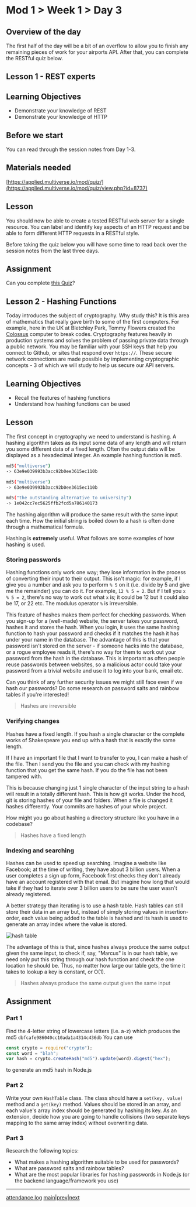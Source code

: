 # Mod 1 > Week 1 > Day 3

## Overview of the day

The first half of the day will be a bit of an overflow to allow you to finish any remaining pieces of work for your airports API. After that, you can complete the RESTful quiz below.

## Lesson 1 - REST experts

## Learning Objectives

-   Demonstrate your knowledge of REST
-   Demonstrate your knowledge of HTTP

## Before we start

You can read through the session notes from Day 1-3.

## Materials needed

[https://applied.multiverse.io/mod/quiz/](https://applied.multiverse.io/mod/quiz/view.php?id=8737)

## Lesson

You should now be able to create a tested RESTful web server for a single resource. You can label and identify key aspects of an HTTP request and be able to form different HTTP requests in a RESTful style.

Before taking the quiz below you will have some time to read back over the session notes from the last three days.

## Assignment

Can you complete [this Quiz](https://applied.multiverse.io/mod/quiz/view.php?id=8737)?

## Lesson 2 - Hashing Functions

Today introduces the subject of cryptography. Why study this? It is this area of mathematics that really gave birth to some of the first computers. For example, here in the UK at Bletchley Park, Tommy Flowers created the [Colossus](https://www.tnmoc.org/colossus) computer to break codes. Cryptography features heavily in production systems and solves the problem of passing private data through a public network. You may be familiar with your SSH keys that help you connect to Github, or sites that respond over `https://`. These secure network connections are made possible by implementing cryptographic concepts - 3 of which we will study to help us secure our API servers.

## Learning Objectives

-   Recall the features of hashing functions
-   Understand how hashing functions can be used

## Lesson

The first concept in cryptography we need to understand is hashing. A hashing algorithm takes as its input some data of any length and will return you some different data of a fixed length. Often the output data will be displayed as a hexadecimal integer. An example hashing function is md5.

```sh
md5("multiverse")
-> 63e9e039993b3acc92b0ee3615ec110b

md5("multiverse")
-> 63e9e039993b3acc92b0ee3615ec110b

md5("the outstanding alternative to university")
-> 1e042cc7ec5625ffb2fcd5a786140173
```

The hashing algorithm will produce the same result with the same input each time. How the initial string is boiled down to a hash is often done through a mathematical formula.

Hashing is **extremely** useful. What follows are some examples of how hashing is used.

### Storing passwords

Hashing functions only work one way; they lose information in the process of converting their input to their output. This isn't magic: for example, if I give you a number and ask you to perform `% 5` on it (i.e. divide by 5 and give me the remainder) you can do it. For example, `12 % 5 = 2`. But if I tell you `x % 5 = 2`, there's no way to work out what `x` is; it could be 12 but it could also be 17, or 22 etc. The modulus operator `%` is irreversible.

This feature of hashes makes them perfect for checking passwords. When you sign-up for a (well-made) website, the server takes your password, hashes it and stores the hash. When you login, it uses the same hashing function to hash your password and checks if it matches the hash it has under your name in the database. The advantage of this is that your password isn't stored on the server - if someone hacks into the database, or a rogue employee reads it, there's no way for them to work out your password from the hash in the database. This is important as often people reuse passwords between websites, so a malicious actor could take your password from a trivial website and use it to log into your bank, email etc.

Can you think of any further security issues we might still face even if we hash our passwords? Do some research on password salts and rainbow tables if you're interested!

> Hashes are irreversible

### Verifying changes

Hashes have a fixed length. If you hash a single character or the complete works of Shakespeare you end up with a hash that is exactly the same length.

If I have an important file that I want to transfer to you, I can make a hash of the file. Then I send you the file and you can check with my hashing function that you get the same hash. If you do the file has not been tampered with.

This is because changing just 1 single character of the input string to a hash will result in a totally different hash. This is how git works. Under the hood, git is storing hashes of your file and folders. When a file is changed it hashes differently. Your commits are hashes of your whole project.

How might you go about hashing a directory structure like you have in a codebase?

> Hashes have a fixed length

### Indexing and searching

Hashes can be used to speed up searching. Imagine a website like Facebook; at the time of writing, they have about 3 billion users. When a user completes a sign up form, Facebook first checks they don't already have an account registered with that email. But imagine how long that would take if they had to iterate over 3 billion users to be sure the user wasn't already registered.

A better strategy than iterating is to use a hash table. Hash tables can still store their data in an array but, instead of simply storing values in insertion-order, each value being added to the table is hashed and its hash is used to generate an array index where the value is stored.

![hash table](https://user-images.githubusercontent.com/44523714/124125061-1a293580-da71-11eb-997d-7c72419ae699.png)

The advantage of this is that, since hashes always produce the same output given the same input, to check if, say, "Marcus" is in our hash table, we need only put this string through our hash function and check the one location he should be. Thus, no matter how large our table gets, the time it takes to lookup a key is constant, or O(1).

> Hashes always produce the same output given the same input

## Assignment

### Part 1

Find the 4-letter string of lowercase letters (i.e. a-z) which produces the md5 `dbfcafe986040cc10ada1a4314c436db`
You can use

```javascript
const crypto = require("crypto");
const word = "blah";
var hash = crypto.createHash("md5").update(word).digest("hex");
```

to generate an md5 hash in Node.js

### Part 2

Write your own `HashTable` class. The class should have a `set(key, value)` method and a `get(key)` method. Values should be stored in an array, and each value's array index should be generated by hashing its key.
As an extension, decide how you are going to handle collisions (two separate keys mapping to the same array index) without overwriting data.

### Part 3

Research the following topics:

-   What makes a hashing algorithm suitable to be used for passwords?
-   What are password salts and rainbow tables?
-   What are the most popular libraries for hashing passwords in Node.js (or the backend language/framework you use)

---

[attendance log](https://platform.multiverse.io/apprentice/attendance-log/180)
[main](/swe)|[prev](/swe/mod1/wk1/day2.html)|[next](/swe/mod1/wk1/day4.html)
